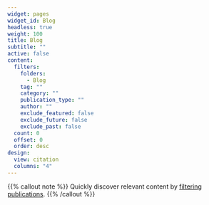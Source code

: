 ```yaml
---
widget: pages
widget_id: Blog
headless: true
weight: 100
title: Blog
subtitle: ""
active: false
content:
  filters:
    folders:
      - Blog
    tag: ""
    category: ""
    publication_type: ""
    author: ""
    exclude_featured: false
    exclude_future: false
    exclude_past: false
  count: 0
  offset: 0
  order: desc
design:
  view: citation
  columns: "4"
---
```


{{% callout note %}}
Quickly discover relevant content by [filtering publications](./publication/).
{{% /callout %}}
